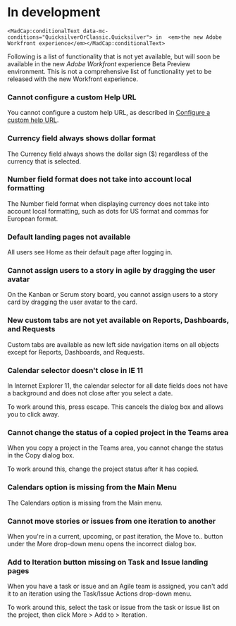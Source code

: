 

# In development 

<!--
<MadCap:conditionalText data-mc-conditions="QuicksilverOrClassic.Quicksilver">
in
<em>the new Adobe Workfront experience</em>
</MadCap:conditionalText>
-->

`<MadCap:conditionalText data-mc-conditions="QuicksilverOrClassic.Quicksilver"> in  <em>the new Adobe Workfront experience</em></MadCap:conditionalText>`

Following is a list of functionality that is not yet available, but will soon be available in the new *Adobe Workfront* experience Beta Preview environment. This is not a comprehensive list of functionality yet to be released with the new Workfront experience.

### Cannot configure a custom Help URL

You cannot configure a custom help URL, as described in [Configure a custom help URL](../../administration-and-setup/customize-workfront/brand-workfront/configure-custom-help-url.md).

### Currency field always shows dollar format

The Currency field always shows the dollar sign ($) regardless of the currency that is selected.

### Number field format does not take into account local formatting

The Number field format when displaying currency does not take into account local formatting, such as dots for US format and commas for European format.

### Default landing pages not available

All users see Home as their default page after logging in.

### Cannot assign users to a story in agile by dragging the user avatar

On the Kanban or Scrum story board, you cannot assign users to a story card by dragging the user avatar to the card.

### New custom tabs are not yet available on Reports, Dashboards, and Requests

Custom tabs are available as new left side navigation items on all objects except for Reports, Dashboards, and Requests.

### Calendar selector doesn't close in IE&nbsp;11

In Internet Explorer 11, the calendar selector for all date fields does not have a background and does not close after you select a date.

To work around this, press escape. This cancels the dialog box and allows you to click away.

### Cannot change the status of a copied project in the Teams area

When you copy a project in the Teams area, you cannot change the status in the Copy dialog box.

To work around this, change the project status after it has copied.

<!--
<h3 data-mc-conditions="QuicksilverOrClassic.Draft mode">Calendars option is missing from the Main Menu</h3>
-->

### Calendars option is missing from the Main Menu

<!--
<p data-mc-conditions="QuicksilverOrClassic.Draft mode">The Calendars option is missing from the Main menu.</p>
-->

The Calendars option is missing from the Main menu.

### Cannot move stories or issues from one iteration to another

When you're in a current, upcoming, or past iteration, the Move to.. button under the More drop-down menu opens the incorrect dialog box.

### Add to Iteration button missing on Task and Issue landing pages

When you have a task or issue and an Agile team is assigned, you can't add it to an iteration using the Task/Issue Actions drop-down menu.

To work around this, select the task or issue from the task or issue list on the project, then click More > Add to > Iteration.
